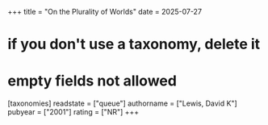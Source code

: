 +++
title = "On the Plurality of Worlds"
date = 2025-07-27
# if you don't use a taxonomy, delete it
# empty fields not allowed
[taxonomies]
  readstate = ["queue"]
  authorname = ["Lewis, David K"]
  pubyear = ["2001"]
  rating = ["NR"]
+++